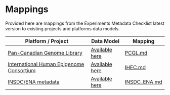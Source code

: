 # Mappings
Provided here are mappings from the Experiments Metadata Checklist latest version to existing projects and platforms data models.

| Platform / Project                                                                                 | Data Model                                                                                                             | Mapping                      |
|----------------------------------------------------------------------------------------------------|------------------------------------------------------------------------------------------------------------------------|------------------------------|
| [Pan-Canadian Genome Library](https://genomelibrary.ca/)                                           | [Available here](https://docs.google.com/spreadsheets/d/1OsgXXvrb6jR_UApxlBeTiKFihdBAsNT_1WXHZ3N93bc/)                 | [PCGL.md](PCGL.md)           |
| [International Human Epigenome Consortium](https://ihec-epigenomes.org/)                           | [Available here](https://github.com/IHEC/ihec-ecosystems/blob/master/docs/metadata/2.0/Ihec_metadata_specification.md) | [IHEC.md](IHEC.md)           |
| [INSDC/ENA metadata](https://ena-docs.readthedocs.io/en/latest/submit/general-guide/metadata.html) | [Available here](https://ena-docs.readthedocs.io/en/latest/submit/general-guide/metadata.html)                         | [INSDC_ENA.md](INSDC_ENA.md) |




